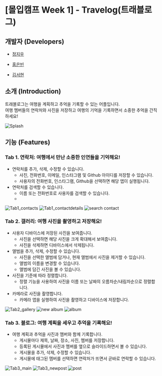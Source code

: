 # [몰입캠프 Week 1] - Travelog(트래블로그)

## 개발자 (Developers)

- [정지우](https://github.com/jiwoojeong17)
  
- [홍은빈](https://github.com/pancakesontuesday)
  
- [김서현](https://github.com/frica12)

## 소개 (Introduction)

트래블로그는 여행을 계획하고 추억을 기록할 수 있는 어플입니다.   
여행 멤버들의 연락처와 사진을 저장하고 여행의 기억을 기록하면서 소중한 추억을 간직하세요!

![Splash](https://github.com/2023MadCamp-Week1/Week1_App/assets/39610886/b81206ed-5d00-4cdf-8358-6d9f8a57fc13)


## 기능 (Features)

### Tab 1. 연락처: 여행에서 만난 소중한 인연들을 기억해요!
  - 연락처를 추가, 삭제, 수정할 수 있습니다.
    - 사진, 전화번호, 이메일, 인스타그램 및 Github 아이디를 저장할 수 있습니다.
    - 사용자의 전화번호, 인스타그램, Github을 선택하면 해당 앱이 실행됩니다.
  - 연락처를 검색할 수 있습니다.
    - 이름 또는 전화번호로 사용자를 검색할 수 있습니다.
    - 
![Tab1_contacts](https://github.com/2023MadCamp-Week1/Week1_App/assets/39610886/94954e97-f412-4994-a261-1cd7c7f7cf1d)
![Tab1_contactdetails](https://github.com/2023MadCamp-Week1/Week1_App/assets/39610886/aa4c05f5-8eb0-426b-a809-0f1d56108721)
![search contact](https://github.com/2023MadCamp-Week1/Week1_App/assets/128043904/68184729-2235-4de9-b1c8-e7d4de2ba60d)
  
### Tab 2. 갤러리: 여행 사진을 촬영하고 저장해요!
  - 사용자 디바이스에 저장된 사진을 보여줍니다.
    - 사진을 선택하면 해당 사진을 크게 확대해서 보여줍니다.
    - 사진을 삭제하면 디바이스에서 삭제됩니다.
  - 앨범을 추가, 삭제, 수정할 수 있습니다.
    - 사진을 선택한 앨범에 담거나, 현재 앨범에서 사진을 제거할 수 있습니다.
    - 앨범의 이름을 변경할 수 있습니다.
    - 앨범에 담긴 사진을 볼 수 있습니다.
  - 사진을 기준에 따라 정렬합니다.
    - 정렬 기능을 사용하여 사진을 이름 또는 날짜의 오름차순/내림차순으로 정렬합니다.
  - 카메라로 사진을 촬영합니다.
    - 카메라 앱을 실행하여 사진을 촬영하고 디바이스에 저장합니다.
      
![Tab2_gallery](https://github.com/2023MadCamp-Week1/Week1_App/assets/39610886/bb6ed828-975f-41c9-98dd-e42b5e3465cc)
![new album](https://github.com/2023MadCamp-Week1/Week1_App/assets/128043904/86ce72da-3989-47dd-94f1-542efb47bb49)
![album](https://github.com/2023MadCamp-Week1/Week1_App/assets/128043904/1651ec2a-57bc-414b-a345-7a13fbded773)

### Tab 3. 블로그: 여행 계획을 세우고 추억을 기록해요!
  - 여행 계획과 추억을 사진과 멤버와 함께 기록합니다.
    - 게시물마다 제목, 날짜, 장소, 사진, 멤버를 저장합니다.
    - 등록된 게시물에서 사진과 멤버를 옆으로 슬라이드하면서 볼 수 있습니다.
    - 게시물을 추가, 삭제, 수정할 수 있습니다.
    - 게시물에 태그된 멤버를 선택하면 연락처가 뜨면서 곧바로 연락할 수 있습니다.

![Tab3_main](https://github.com/2023MadCamp-Week1/Week1_App/assets/39610886/272a82f7-0d4a-478e-bfe5-e2a21cc9e2f1)
![Tab3_newpost](https://github.com/2023MadCamp-Week1/Week1_App/assets/39610886/db68181d-78ff-43cf-8eea-f472b7a4849a)
![post](https://github.com/2023MadCamp-Week1/Week1_App/assets/128043904/3d74dbfb-cc3d-48c4-98ad-f62c0fba7f83)




